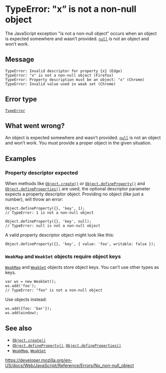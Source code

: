 TypeError: "x” is not a non-null object
=======================================

The JavaScript exception "is not a non-null object” occurs when an object is expected somewhere and wasn’t provided. [`null`](../global_objects/null) is not an object and won’t work.

Message
-------

    TypeError: Invalid descriptor for property {x} (Edge)
    TypeError: "x" is not a non-null object (Firefox)
    TypeError: Property description must be an object: "x" (Chrome)
    TypeError: Invalid value used in weak set (Chrome)

Error type
----------

[`TypeError`](../global_objects/typeerror)

What went wrong?
----------------

An object is expected somewhere and wasn’t provided. [`null`](../global_objects/null) is not an object and won’t work. You must provide a proper object in the given situation.

Examples
--------

### Property descriptor expected

When methods like [`Object.create()`](../global_objects/object/create) or [`Object.defineProperty()`](../global_objects/object/defineproperty) and [`Object.defineProperties()`](../global_objects/object/defineproperties) are used, the optional descriptor parameter expects a property descriptor object. Providing no object (like just a number), will throw an error:

    Object.defineProperty({}, 'key', 1);
    // TypeError: 1 is not a non-null object

    Object.defineProperty({}, 'key', null);
    // TypeError: null is not a non-null object

A valid property descriptor object might look like this:

    Object.defineProperty({}, 'key', { value: 'foo', writable: false });

### `WeakMap` and `WeakSet` objects require object keys

[`WeakMap`](../global_objects/weakmap) and [`WeakSet`](../global_objects/weakset) objects store object keys. You can’t use other types as keys.

    var ws = new WeakSet();
    ws.add('foo');
    // TypeError: "foo" is not a non-null object

Use objects instead:

    ws.add({foo: 'bar'});
    ws.add(window);

See also
--------

-   [`Object.create()`](../global_objects/object/create)
-   [`Object.defineProperty()`](../global_objects/object/defineproperty), [`Object.defineProperties()`](../global_objects/object/defineproperties)
-   [`WeakMap`](../global_objects/weakmap), [`WeakSet`](../global_objects/weakset)

<a href="https://developer.mozilla.org/en-US/docs/Web/JavaScript/Reference/Errors/No_non-null_object" class="_attribution-link">https://developer.mozilla.org/en-US/docs/Web/JavaScript/Reference/Errors/No_non-null_object</a>
